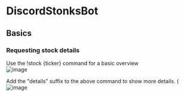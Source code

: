 # DiscordStonksBot

## Basics

### Requesting stock details
Use the !stock {ticker} command for a basic overview
<br>![image](https://puu.sh/HJdcA/9d91dfd960.png)

Add the "details" suffix to the above command to show more details.
(![image](http://puu.sh/HJdco/9611659d04.png)

